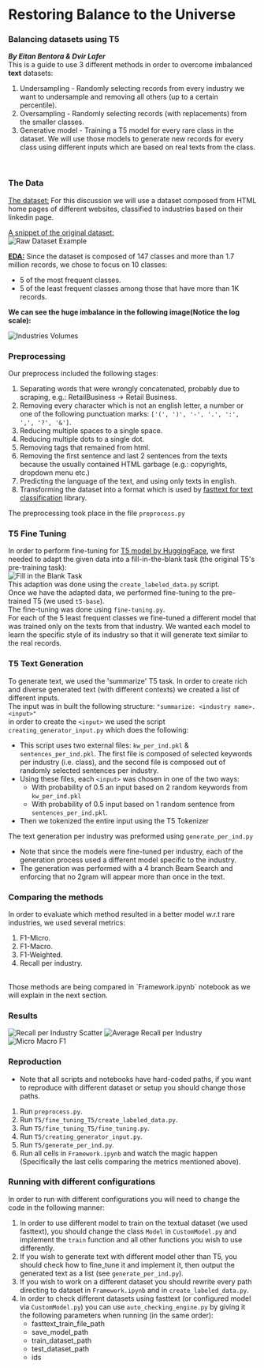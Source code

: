 # Restoring Balance to the Universe
### Balancing datasets using T5
***By Eitan Bentora & Dvir Lafer***
<br>
This is a guide to use 3 different methods in order to overcome imbalanced **text** datasets:
1. Undersampling - Randomly selecting records from every industry we want to undersample and removing all others (up to a certain percentile).
2. Oversampling - Randomly selecting records (with replacements) from the smaller classes.
3. Generative model - Training a T5 model for every rare class in the dataset.
We will use those models to generate new records for every class using different inputs which are based on real texts from the class.
<br>

### The Data<br>
<ins>The dataset:</ins> For this discussion we will use a dataset composed from HTML home pages of different websites, classified to industries based on their linkedin page.
<br>

<ins>A snippet of the original dataset:</ins>
<br>
![Raw Dataset Example](Images/RawDatasetExample.jpeg "Raw Dataset Example")
<br>

**<ins>EDA:</ins>** Since the dataset is composed of 147 classes and more than 1.7 million records, we chose to focus on 10 classes:
* 5 of the most frequent classes.
* 5 of the least frequent classes among those that have more than 1K records.

**We can see the huge imbalance in the following image(Notice the log scale):**

![Industries Volumes](Images/IndustriesVolumes.png "Industries Volumes")
<br>

### Preprocessing
Our preprocess included the following stages:
1. Separating words that were wrongly concatenated, probably due to scraping, e.g.: RetailBusiness -> Retail Business.
2. Removing every character which is not an english letter, a number or one of the following punctuation marks: `['(', ')', '-', '.', ':', ',', '?', '&']`.
3. Reducing multiple spaces to a single space.
4. Reducing multiple dots to a single dot.
5. Removing tags that remained from html.
6. Removing the first sentence and last 2 sentences from the texts because the usually contained HTML garbage (e.g.: copyrights, dropdown menu etc.)
7. Predicting the language of the text, and using only texts in english.
8. Transforming the dataset into a format which is used by [fasttext for text classification](https://fasttext.cc/docs/en/supervised-tutorial.html) library.

The preprocessing took place in the file `preprocess.py` <br>

### T5 Fine Tuning
In order to perform fine-tuning for [T5 model by HuggingFace](https://huggingface.co/docs/transformers/model_doc/t5), we first needed to adapt the given data into a fill-in-the-blank task (the original T5's pre-training task):
<br>
![Fill in the Blank Task](Images/FillInTheBlank.jpeg "Fill in the Blank Task")
<br>
This adaption was done using the `create_labeled_data.py` script.
<br>
Once we have the adapted data, we performed fine-tuning to the pre-trained T5 (we used `t5-base`). <br>
The fine-tuning was done using `fine-tuning.py`.<br>
For each of the 5 least frequent classes we fine-tuned a different model that was trained only on the texts from that industry.
We wanted each model to learn the specific style of its industry so that it will generate text similar to the real records.

### T5 Text Generation
To generate text, we used the 'summarize' T5 task. In order to create rich and diverse generated text (with different contexts) we created a list of different inputs.
<br>
The input was in built the following structure: `"summarize: <industry name>. <input>"`<br>
in order to create the `<input>` we used the script `creating_generator_input.py` which does the following:
  * This script uses two external files: `kw_per_ind.pkl` & `sentences_per_ind.pkl`. The first file is composed of selected keywords per industry (i.e. class), and the second file is composed out of randomly selected sentences per industry.
  * Using these files, each `<input>` was chosen in one of the two ways:
    * With probability of 0.5 an input based on 2 random keywords from `kw_per_ind.pkl`
    * With probability of 0.5 input based on 1 random sentence from `sentences_per_ind.pkl`.
  * Then we tokenized the entire input using the T5 Tokenizer <br>

The text generation per industry was preformed using `generate_per_ind.py`
* Note that since the models were fine-tuned per industry, each of the generation process used a different model specific to the industry.
* The generation was performed with a 4 branch Beam Search and enforcing that no 2gram will appear more than once in the text. 

### Comparing the methods
In order to evaluate which method resulted in a better model w.r.t rare industries, we used several metrics:
1. F1-Micro.
2. F1-Macro.
3. F1-Weighted.
4. Recall per industry.
<br>
Those methods are being compared in `Framework.ipynb` notebook as we will explain in the next section.
<br>

### Results
![Recall per Industry Scatter](Images/RecallPerIndustryScatter.JPG "Recall per Industry Scatter")
![Average Recall per Industry](Images/AvgRecallPerInd.png "Average Recall per Industry")
![Micro Macro F1](Images/MicroMacroF1.png "Micro Macro F1")


### Reproduction
* Note that all scripts and notebooks have hard-coded paths, if you want to reproduce with different dataset or setup you should change those paths.
1. Run `preprocess.py`.
2. Run `T5/fine_tuning_T5/create_labeled_data.py`.
3. Run `T5/fine_tuning_T5/fine_tuning.py`.
4. Run `T5/creating_generator_input.py`.
5. Run `T5/generate_per_ind.py`.
6. Run all cells in `Framework.ipynb` and watch the magic happen (Specifically the last cells comparing the metrics mentioned above).


### Running with different configurations
In order to run with different configurations you will need to change the code in the following manner:
1. In order to use different model to train on the textual dataset (we used fasttext), you should change the class `Model` in `CustomModel.py` and implement the `train` function and all other functions you wish to use differently.
2. If you wish to generate text with different model other than T5, you should check how to fine_tune it and implement it, then output the generated text as a list (see `generate_per_ind.py`).
3. If you wish to work on a different dataset you should rewrite every path directing to dataset in `Framework.ipynb` and in `create_labeled_data.py`.
4. In order to check different datasets using fasttext (or configured model via `CustomModel.py`) you can use `auto_checking_engine.py` by giving it the following parameters when running (in the same order):
   * fasttext_train_file_path
   * save_model_path
   * train_dataset_path
   * test_dataset_path
   * ids
